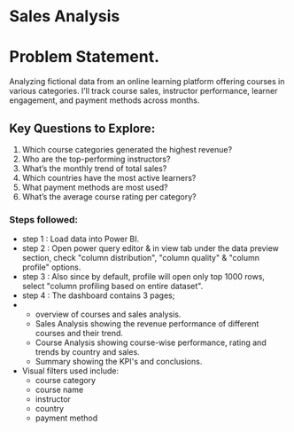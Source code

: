 # Sales Analysis

# Problem Statement.

Analyzing fictional data from an online learning platform offering courses in various categories. I’ll track course sales, instructor performance, learner engagement, and payment methods across months.

## Key Questions to Explore:
1.	Which course categories generated the highest revenue?
2.	Who are the top-performing instructors?
3.	What’s the monthly trend of total sales?
4.	Which countries have the most active learners?
5.	What payment methods are most used?
6.	What’s the average course rating per category?

### Steps followed:
- step 1 : Load data into Power BI.
- step 2 : Open power query editor & in view tab under the data preview section, check "column distribution", "column quality" & "column profile" options.
- step 3 : Also since by default, profile will open only top 1000 rows, select "column profiling based on entire dataset".
- step 4 : The dashboard contains 3 pages;
- * overview of courses and sales analysis.
  * Sales Analysis showing the revenue performance of different courses and their trend.
  * Course Analysis showing course-wise performance, rating and trends by country and sales.
  * Summary showing the KPI's and conclusions.
- Visual filters used include:
  * course category
  * course name
  * instructor
  * country
  * payment method
